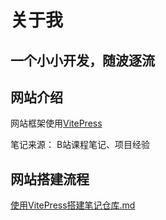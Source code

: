 # 关于我
## 一个小小开发，随波逐流


## 网站介绍
网站框架使用[VitePress](https://vitepress.dev/)

笔记来源： B站课程笔记、项目经验

## 网站搭建流程
[使用VitePress搭建笔记仓库.md](project_exp/使用VitePress搭建笔记仓库)
